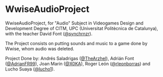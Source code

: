 # WwiseAudioProject
WwiseAudioProject, for "Audio" Subject in Videogames Design and Development Degree of CITM, UPC (Universitat Politècnica de Catalunya), with the teacher David Font ([@synchrnzr](https://github.com/synchrnzr)).

The Project consists on putting sounds and music to a game done by Wwise, whom audio was deleted. 

Project Done by: Andrés Saladrigas ([@TheArzhel](https://github.com/TheArzhel)), Adrián Font ([@AdrianFR99](https://github.com/AdrianFR99)), Joan Marín ([@X0KA](https://github.com/X0KA)), Roger León ([@rleonborras](https://github.com/rleonborras)) and Lucho Suaya ([@lucho1](https://github.com/lucho1)).
